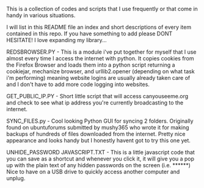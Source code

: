 This is a collection of codes and scripts that I use frequently or that come in handy in various situations.

I will list in this README file an index and short descriptions of every item contained in this repo.
If you have something to add please DONT HESITATE!  I love expanding my library...

REDSBROWSER.PY - This is a module i've put together for myself that I use almost every time I access the internet with python.  It copies cookies from the Firefox Browser and loads them  into a python script returning a cookiejar, mechanize browser, and urllib2.opener (depending on what task i'm performing) meaning website logins are usually already taken care of and I don't have to add more code logging into websites.

GET_PUBLIC_IP.PY - Short little script that will access canyouseeme.org and check to see what ip address you're currently broadcasting to the internet.

SYNC_FILES.py - Cool looking Python GUI for syncing 2 folders.  Originally found on ubuntuforums submitted by mushy365 who wrote it for making backups of hundreds of files downloaded from the internet. Pretty nice appearance and looks handy but I honestly havent got to try this one yet.

UNHIDE_PASSWORD JAVASCRIPT.TXT - This is a little javascript code that you can save as a shortcut and whenever you click it, it will give you a pop up with the plain text of any hidden passwords on the screen (i.e. ******)  Nice to have on a USB drive to quickly access another computer and unplug.


